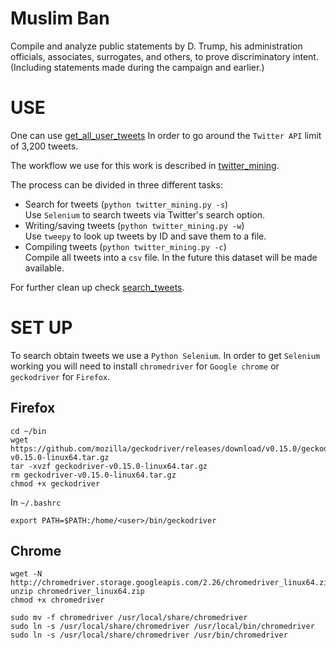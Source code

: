 # Muslim Ban
Compile and analyze public statements by D. Trump, his administration officials, 
associates, surrogates, and others, to prove discriminatory intent. 
(Including statements made during the campaign and earlier.)

# USE                                                                           
One can use [get_all_user_tweets](https://github.com/alejandrox1/muslim_ban/blob/master/helperfunctions.py#L186)
In order to go around the `Twitter API` limit of 3,200 tweets.

The workflow we use for this work is described in
[twitter_mining](https://github.com/alejandrox1/muslim_ban/blob/master/twitter_mining.py).

The process can be divided in three different tasks:
* Search for tweets (`python twitter_mining.py -s`) </br>
  Use `Selenium` to search tweets via Twitter's search option.
* Writing/saving tweets (`python twitter_mining.py -w`) </br>
  Use `tweepy` to look up tweets by ID and save them to a file.
* Compiling tweets (`python twitter_mining.py -c`) </br>
  Compile all tweets into a `csv` file.
  In the future this dataset will be made available.

For further clean up check
[search_tweets](https://github.com/alejandrox1/muslim_ban/blob/master/search_tweets.ipynb).

# SET UP
To search obtain tweets we use a `Python Selenium`.
In order to get `Selenium` working you will need to install `chromedriver` for
`Google chrome` or `geckodriver` for `Firefox`.

## Firefox
```
cd ~/bin
wget https://github.com/mozilla/geckodriver/releases/download/v0.15.0/geckodriver-v0.15.0-linux64.tar.gz 
tar -xvzf geckodriver-v0.15.0-linux64.tar.gz
rm geckodriver-v0.15.0-linux64.tar.gz
chmod +x geckodriver
```

In `~/.bashrc`
```
export PATH=$PATH:/home/<user>/bin/geckodriver
```

## Chrome
```
wget -N http://chromedriver.storage.googleapis.com/2.26/chromedriver_linux64.zip
unzip chromedriver_linux64.zip
chmod +x chromedriver

sudo mv -f chromedriver /usr/local/share/chromedriver
sudo ln -s /usr/local/share/chromedriver /usr/local/bin/chromedriver
sudo ln -s /usr/local/share/chromedriver /usr/bin/chromedriver
```

